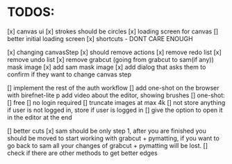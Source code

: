 # TODOS:
[x] canvas ui
[x] strokes should be circles
[x] loading screen for canvas
[] better initial loading screen
[x] shortcuts - DONT CARE ENOUGH

[x] changing canvasStep
 [x] should remove actions
 [x] remove redo list
 [x] remove undo list
 [x] remove grabcut (going from grabcut to sam(if any)) mask image
 [x] add sam mask image
 [x] add dialog that asks them to confirm if they want to change canvas step

[] implement the rest of the auth workflow
[] add one-shot on the browser with birefnet-lite
p add video about the editor, showing brushes
[] one-shot:
    [] free
    [] no login required
    [] truncate images at max 4k
    [] not store anything if user is not logged in, store if user is logged in
    [] give the option to open it in the editor at the end

[] better cuts
    [x] sam should be only step 1, after you are finished you should be moved
    to start working with grabcut + pymatting, if you want to go back to sam
    all your changes of grabcut + pymatting will be lost.
    [] check if there are other methods to get better edges
